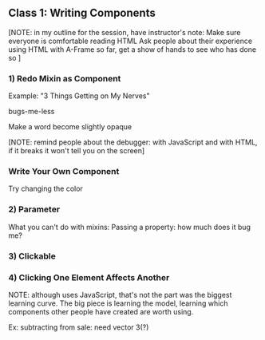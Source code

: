 ## Class 1: Writing Components

[NOTE: in my outline for the session, have instructor's note:
Make sure everyone is comfortable reading HTML
Ask people about their experience using HTML with A-Frame so far, get a show of hands to see who has done so
]


### 1) Redo Mixin as Component

Example:  "3 Things Getting on My Nerves"

bugs-me-less

Make a word become slightly opaque

[NOTE: remind people about the debugger: with JavaScript and with HTML, if it breaks it won't tell you on the screen]

### Write Your Own Component

Try changing the color

### 2) Parameter
What you can't do with mixins: Passing a property: how much does it bug me?

### 3)  Clickable

### 4)  Clicking One Element Affects Another


NOTE: although uses JavaScript, that's not the part was the biggest learning curve. The big piece is learning the model, learning which components other people have created are worth using.

Ex:  subtracting from sale:  need vector 3(?)
